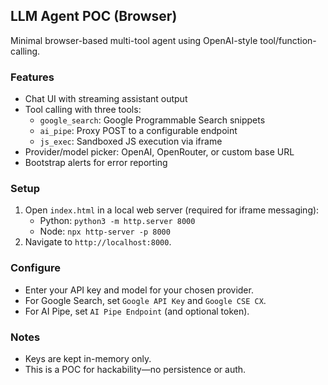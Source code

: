 ## LLM Agent POC (Browser)

Minimal browser-based multi-tool agent using OpenAI-style tool/function-calling.

### Features
- Chat UI with streaming assistant output
- Tool calling with three tools:
  - `google_search`: Google Programmable Search snippets
  - `ai_pipe`: Proxy POST to a configurable endpoint
  - `js_exec`: Sandboxed JS execution via iframe
- Provider/model picker: OpenAI, OpenRouter, or custom base URL
- Bootstrap alerts for error reporting

### Setup
1. Open `index.html` in a local web server (required for iframe messaging):
   - Python: `python3 -m http.server 8000`
   - Node: `npx http-server -p 8000`
2. Navigate to `http://localhost:8000`.

### Configure
- Enter your API key and model for your chosen provider.
- For Google Search, set `Google API Key` and `Google CSE CX`.
- For AI Pipe, set `AI Pipe Endpoint` (and optional token).

### Notes
- Keys are kept in-memory only.
- This is a POC for hackability—no persistence or auth.



